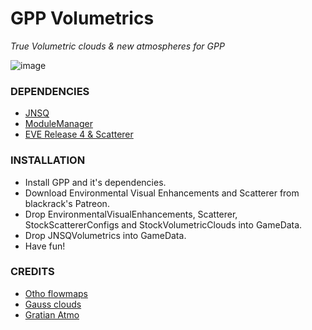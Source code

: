 # GPP Volumetrics
*True Volumetric clouds & new atmospheres for GPP*

![image](https://i.imgur.com/hBpO42n.png)


### DEPENDENCIES

- [JNSQ](https://github.com/Galileo88/Galileos-Planet-Pack)
- [ModuleManager](https://forum.kerbalspaceprogram.com/topic/50533-18x-112x-module-manager-423-july-03th-2023-fireworks-season/)
- [EVE Release 4 & Scatterer](https://www.patreon.com/blackrack)

### INSTALLATION


- Install GPP and it's dependencies.
- Download Environmental Visual Enhancements and Scatterer from blackrack's Patreon.
- Drop EnvironmentalVisualEnhancements, Scatterer, StockScattererConfigs and StockVolumetricClouds into GameData.
- Drop JNSQVolumetrics into GameData.
- Have fun!


### CREDITS



-  [Otho flowmaps](https://github.com/OneSaltyPringle/OPM-VolumetricClouds)
-  [Gauss clouds](https://github.com/rbeap0/JNSQVolumetrics)
-  [Gratian Atmo](https://github.com/ballisticfox/BeyondHomePlanetMod)
